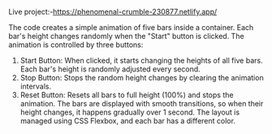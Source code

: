 Live project:-https://phenomenal-crumble-230877.netlify.app/


The code creates a simple animation of five bars inside a
container. Each bar's height changes randomly when the
"Start" button is clicked. The animation is controlled by three
buttons:
1. Start Button: When clicked, it starts changing the
heights of all five bars. Each bar's height is randomly
adjusted every second.
2. Stop Button: Stops the random height changes by
clearing the animation intervals.
3. Reset Button: Resets all bars to full height (100%) and
stops the animation.
The bars are displayed with smooth transitions, so when their
height changes, it happens gradually over 1 second. The
layout is managed using CSS Flexbox, and each bar has a
different color.
